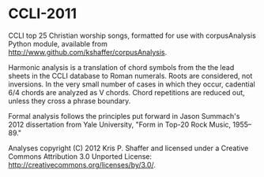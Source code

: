 CCLI-2011
=========

CCLI top 25 Christian worship songs, formatted for use with corpusAnalysis Python module, available from http://www.github.com/kshaffer/corpusAnalysis.

Harmonic analysis is a translation of chord symbols from the the lead sheets in the CCLI database to Roman numerals. Roots are considered, not inversions. In the very small number of cases in which they occur, cadential 6/4 chords are analyzed as V chords. Chord repetitions are reduced out, unless they cross a phrase boundary.

Formal analysis follows the principles put forward in Jason Summach's 2012 dissertation from Yale University, "Form in Top-20 Rock Music, 1955–89."

Analyses copyright (C) 2012 Kris P. Shaffer and licensed under a Creative Commons Attribution 3.0 Unported License: http://creativecommons.org/licenses/by/3.0/.